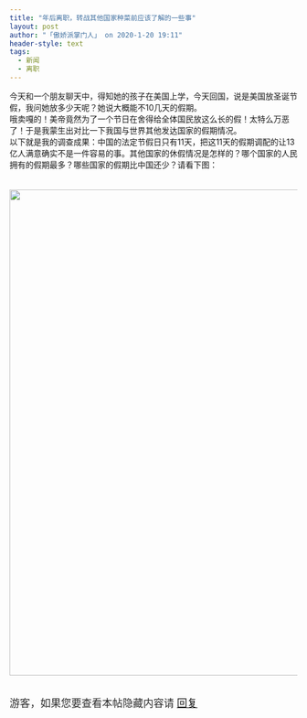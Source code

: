 ```yaml
---
title: "年后离职，转战其他国家种菜前应该了解的一些事"
layout: post
author: "「傲娇派掌门人」 on 2020-1-20 19:11"
header-style: text
tags:
  - 新闻
  - 离职
---
```


<head>
 <script type="text/javascript">replyreload += ',' + 6022608;</script>
</head>
<body>
 今天和一个朋友聊天中，得知她的孩子在美国上学，今天回国，说是美国放圣诞节假，我问她放多少天呢？她说大概能不10几天的假期。
 <br> 哦卖嘎的！美帝竟然为了一个节日在舍得给全体国民放这么长的假！太特么万恶了！于是我蒙生出对比一下我国与世界其他发达国家的假期情况。
 <br> 以下就是我的调查成果：中国的法定节假日只有11天，把这11天的假期调配的让13亿人满意确实不是一件容易的事。其他国家的休假情况是怎样的？哪个国家的人民拥有的假期最多？哪些国家的假期比中国还少？请看下图：
 <br> 
 <br> 
 <br> 
 <ignore_js_op> 
  <img aid="1328487" src="https://bbs.boniu123.cc/data/attachment/forum/202001/20/134846j5fyvjxurfbrbhun.png" zoomfile="data/attachment/forum/202001/20/134846j5fyvjxurfbrbhun.png" file="data/attachment/forum/202001/20/134846j5fyvjxurfbrbhun.png" width="850" inpost="1"> 
  <div class="tip tip_4 aimg_tip" id="aimg_1328487_menu" style="position: absolute; display: none" disautofocus="true"> 
   <div class="xs0"> 
    <p><strong>@@@@.PNG</strong> <em class="xg1">(266.13 KB, 下载次数: 0)</em></p> 
    <p> <a href="forum.php?mod=attachment&amp;aid=MTMyODQ4N3xlMTNmZjljYXwxNTc5NTE5NTI2fDB8NTU0Mjg0&amp;nothumb=yes" target="_blank">下载附件</a> &nbsp;<a href="javascript:;" onclick="showWindow(this.id, this.getAttribute('url'), 'get', 0);" id="savephoto_1328487" url="home.php?mod=spacecp&amp;ac=album&amp;op=saveforumphoto&amp;aid=1328487&amp;handlekey=savephoto_1328487">保存到相册</a> </p> 
    <p class="xg1 y"><span title="2020-1-20 13:48">5&nbsp;小时前</span> 上传</p> 
   </div> 
   <div class="tip_horn"></div> 
  </div> 
 </ignore_js_op> 
 <br> 
 <br> 
 <br> 
 <div align="left"> 
  <font style="color:rgb(43, 43, 43)"><font style="background-color:rgb(249, 249, 249)"><font face="helvetica, verdana, san-serif"><font style="font-size:18px"> 
      <div class="locked">
        游客，如果您要查看本帖隐藏内容请 
       <a href="forum.php?mod=post&amp;action=reply&amp;fid=2&amp;tid=554284" onclick="showWindow('reply', this.href)">回复</a> 
      </div></font></font></font></font> 
 </div>
 <br>
</body>


